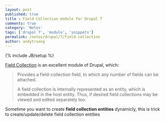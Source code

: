 ```yaml
---
layout: post
published: true
title : Field Collection module for Drupal 7
comments: true
category: 'Notes'
tags: ['drupal 7', 'module', 'snippets']
permalink: /notes/drupal/7/field-collection
author: andytruong
---
```


{% include JB/setup %}

[Field Collection](http://drupal.org/project/field_collection "") is an excellent module of Drupal, which:

> Provides a field-collection field, to which any number of fields can be attached.
> 
> A field collection is internally represented as an entity, which is embedded in 
> the host entity. Thus, if desired field collections may be viewed and edited 
> separately too.

Sometime you want to create **field collection entities** dynamicly, this is trick to create/update/delete field collection entities

  <script src="https://gist.github.com/3792605.js?file=gistfile1.php">
  </script>
